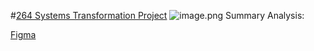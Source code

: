 #[264 Systems Transformation Project](264%20Systems%20Transformation%20Project) 
![image.png](b30e113a-2654-423e-ac0c-cf239de80071.png)
Summary Analysis:



[Figma](https://www.figma.com/file/uY3nFt3lRZC8q7XfVKG2Xi/System-Transformation-Project)